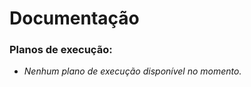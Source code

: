 # Documentação

### Planos de execução:



<!-- A lista abaixo será gerada automaticamente -->
- *Nenhum plano de execução disponível no momento.*
